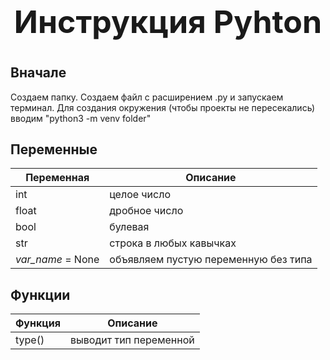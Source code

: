 <h1 style="text-align: center; font-size: 50px; font-weight = bold;"><b>Инструкция Pyhton</b><h1>

## Вначале
Создаем папку. Создаем файл с расширением .py и запускаем терминал. Для создания окружения (чтобы проекты не пересекались) вводим "python3 -m venv folder"

## Переменные
| Переменная | Описание |
|-|-|
|int|целое число|
|float|дробное число|
|bool|булевая|
|str|строка в любых кавычках|
|*var_name* = None|объявляем пустую переменную без типа|

## Функции
| Функция | Описание |
|-|-|
|type()|выводит тип переменной|